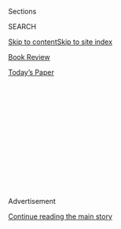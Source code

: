 <div id="app">

<div>

<div>

<div>

<div class="NYTAppHideMasthead css-1q2w90k e1suatyy0">

<div class="section css-ui9rw0 e1suatyy2">

<div class="css-eph4ug er09x8g0">

<div class="css-6n7j50">

</div>

<span class="css-1dv1kvn">Sections</span>

<div class="css-10488qs">

<span class="css-1dv1kvn">SEARCH</span>

</div>

[Skip to content](#site-content)[Skip to site index](#site-index)

</div>

<div id="masthead-section-label" class="css-1wr3we4 eaxe0e00">

[Book
Review](https://www.nytimes3xbfgragh.onion/section/books/review)

</div>

<div class="css-10698na e1huz5gh0">

</div>

</div>

<div id="masthead-bar-one" class="section hasLinks css-15hmgas e1csuq9d3">

<div class="css-uqyvli e1csuq9d0">

</div>

<div class="css-1uqjmks e1csuq9d1">

</div>

<div class="css-9e9ivx">

[](https://myaccount.nytimes3xbfgragh.onion/auth/login?response_type=cookie&client_id=vi)

</div>

<div class="css-1bvtpon e1csuq9d2">

[Today’s
Paper](https://www.nytimes3xbfgragh.onion/section/todayspaper)

</div>

</div>

</div>

</div>

<div data-aria-hidden="false">

<div id="site-content" data-role="main">

<div>

<div class="css-1aor85t" style="opacity:0.000000001;z-index:-1;visibility:hidden">

<div class="css-1hqnpie">

<div class="css-epjblv">

<span class="css-17xtcya">[Book
Review](/section/books/review)</span><span class="css-x15j1o">|</span><span class="css-fwqvlz">Remembering
the Time Meat Fell From the
Sky</span>

</div>

<div class="css-k008qs">

<div class="css-1iwv8en">

<span class="css-18z7m18"></span>

<div>

</div>

</div>

<span class="css-1n6z4y">https://nyti.ms/39efcTo</span>

<div class="css-1705lsu">

<div class="css-4xjgmj">

<div class="css-4skfbu" data-role="toolbar" data-aria-label="Social Media Share buttons, Save button, and Comments Panel with current comment count" data-testid="share-tools">

  - 
  - 
  - 
  - 
    
    <div class="css-6n7j50">
    
    </div>

  - 

</div>

</div>

</div>

</div>

</div>

</div>

<div class="css-13pd83m">

</div>

<div id="top-wrapper" class="css-1sy8kpn">

<div id="top-slug" class="css-l9onyx">

Advertisement

</div>

[Continue reading the main
story](#after-top)

<div class="ad top-wrapper" style="text-align:center;height:100%;display:block;min-height:250px">

<div id="top" class="place-ad" data-position="top" data-size-key="top">

</div>

</div>

<div id="after-top">

</div>

</div>

<div id="sponsor-wrapper" class="css-1hyfx7x">

<div id="sponsor-slug" class="css-19vbshk">

Supported by

</div>

[Continue reading the main
story](#after-sponsor)

<div id="sponsor" class="ad sponsor-wrapper" style="text-align:center;height:100%;display:block">

</div>

<div id="after-sponsor">

</div>

</div>

nonfiction

<div class="css-1vkm6nb ehdk2mb0">

# Remembering the Time Meat Fell From the Sky

</div>

<div class="css-79elbk" data-testid="photoviewer-wrapper">

<div class="css-z3e15g" data-testid="photoviewer-wrapper-hidden">

</div>

<div class="css-1a48zt4 ehw59r15" data-testid="photoviewer-children">

![<span class="css-cnj6d5 e1z0qqy90" itemprop="copyrightHolder"><span class="css-1ly73wi e1tej78p0">Credit...</span><span><span>The
Heads of
State</span></span></span>](https://static01.graylady3jvrrxbe.onion/images/2020/07/26/books/review/26Blum/26Blum-articleLarge.jpg?quality=75&auto=webp&disable=upscale)

</div>

</div>

<div class="css-170u9t6">

<div class="css-u7fh8e">

<div class="css-79elbk">

Buy Book<span data-aria-hidden="true">
    ▾</span>

  - [Amazon](https://www.amazon.com/gp/search?index=books&tag=NYTBSREV-20&field-keywords=The+Unidentified+Colin+Dickey)
  - [Apple
    Books](https://du-gae-books-dot-nyt-du-prd.appspot.com/buy?title=The+Unidentified&author=Colin+Dickey)
  - [Barnes and
    Noble](https://www.anrdoezrs.net/click-7990613-11819508?url=https%3A%2F%2Fwww.barnesandnoble.com%2Fw%2F%3Fean%3D9780525557562)
  - [Books-A-Million](https://www.anrdoezrs.net/click-7990613-35140?url=https%3A%2F%2Fwww.booksamillion.com%2Fp%2FThe%2BUnidentified%2FColin%2BDickey%2F9780525557562)
  - [Bookshop](https://bookshop.org/a/3546/9780525557562)
  - [Indiebound](https://www.indiebound.org/book/9780525557562?aff=NYT)

</div>

When you purchase an independently reviewed book through our site, we
earn an affiliate commission.

</div>

</div>

<div class="css-xt80pu e12qa4dv0">

<div class="css-18e8msd">

<div class="css-vp77d3 epjyd6m0">

<div class="css-1baulvz">

By <span class="css-1baulvz last-byline" itemprop="name">Deborah
Blum</span>

</div>

</div>

  - 
    
    <div class="css-ld3wwf e16638kd2">
    
    Published July 21, 2020Updated July 22,
    2020
    
    </div>

  - 
    
    <div class="css-4xjgmj">
    
    <div class="css-pvvomx" data-role="toolbar" data-aria-label="Social Media Share buttons, Save button, and Comments Panel with current comment count" data-testid="share-tools">
    
      - 
      - 
      - 
      - 
        
        <div class="css-6n7j50">
        
        </div>
    
      - 
    
    </div>
    
    </div>

</div>

</div>

<div class="section meteredContent css-1r7ky0e" name="articleBody" itemprop="articleBody">

<div class="css-1fanzo5 StoryBodyCompanionColumn">

<div class="css-53u6y8">

**THE UNIDENTIFIED**  
**Mythical Monsters, Alien Encounters, and Our Obsession With the
Unexplained**  
By Colin Dickey

On a spring day in 1876 — as reported by national newspapers in lurid
detail — a Kentucky farm wife was caught in a sudden shower of meat,
gristly shreds tumbling from the clear sky above. The “carnal rain,” as
The New York Herald called it, spattered across the yard for several
minutes, prompting the woman, who had been making soap, to abandon the
project and flee into the house.

The [Kentucky Meat
Shower](https://blogs.scientificamerican.com/running-ponies/the-great-kentucky-meat-shower-mystery-unwound-by-projectile-vulture-vomit/)
(suspected to be vulture vomit) might have stayed a passing oddity. But
a conspiracy-minded American writer, Charles Fort, highlighted it in
[his 1919 publication, “The Book of the
Damned,”](https://www.sacred-texts.com/fort/damn/index.htm) along with
accounts of frogs falling from clouds in Ireland, rancid butter tumbling
from the sky in Missouri and fish dropped by storms in India. More than
100 years later, Fort’s screed remains a
[still-in-print](https://www.penguinrandomhouse.com/books/533872/the-book-of-the-damned-by-charles-fort/)
cult classic, one that [Colin Dickey](http://www.colindickey.com/books)
argues helped solidify the idea that inexplicable mysteries of the world
are as important as the tangible evidence of science — and maybe more
so.

As becomes clear in his book, “The Unidentified,” Dickey is not a Fort
enthusiast. He describes Fort as a crank, “a rogue historian of the
early 20th century” and as a depressingly effective cultivator of
paranoid conspiracy theories. The phrase “the damned” in Fort’s book is
not a reference to cursed denizens of the underworld. It refers to
events and experiences — like meat showers — that science has damned or
excluded as untrustworthy. Fort, in fact, bitterly referred to members
of the scientific establishment as “the exclusionists.”

</div>

</div>

<div class="css-1fanzo5 StoryBodyCompanionColumn">

<div class="css-53u6y8">

*\[ Read an excerpt from* [*“The
Unidentified.”*](https://www.nytimes3xbfgragh.onion/2020/07/22/books/review/the-unidentified-by-colin-dickey-an-excerpt.html)
*\]*

But in Dickey’s fascinating, troubling, compassionate and — in the end —
deeply thoughtful narrative, he also makes the case for why people like
Fort wield so much influence. Dickey has explored occult territory
before, in books like “Ghostland” (2016), but this time he sets himself
the goal of trying to explain why so many find paranormal events and
ideas so persuasively real. Surveys show that, between 2015 and 2018,
belief in Bigfoot grew from 11 percent of the American population to 21
percent, and acceptance of alien visitations rose from 20 percent to 41
percent. “We are more and more ignoring ‘experts’ and embracing the
kinds of beliefs that were once relegated to cults,” Dickey writes.

To understand why, he carefully traces lines of influence between early
flame-fanners like Fort and the earnest believers of today. Dickey’s
story emphasizes the potency of the 19th century, a time when lovers of
myth and mystery, alienated by the rise of Darwinian science, proposed
possibilities of vanished civilizations like Atlantis or lost landscapes
of large aliens and small lemurs, like
[Lemuria.](https://blogs.scientificamerican.com/history-of-geology/a-geologists-dream-the-lost-continent-of-lemuria/)
Many of us may not have considered, or even heard of, Lemurian
possibilities. But Dickey details the history of the idea, following it
from a 19th-century glimmer of a thought to its still faithful followers
in Northern California, who hold tight to the belief that Lemurians
shelter in caverns under Mount Shasta.

This is natural territory, of course, for curiosities. I also had no
idea that, until the 1860s, reputable scientists considered pandas a
ridiculous myth. Or that the American government was hunting Yeti
through the Himalayas in the 1950s, spooking the Soviets into
accusations that our monster hunt was all about espionage. Or even that
New York’s old, acclaimed, alternative weekly, The Village Voice, once
fostered the idea of alien abductions.

Dickey uses such incidents not merely to tell good campfire stories but
to illustrate their shared darker themes — a deep distrust of science
and government, amplified both by self-promoters and by conspiracy
lovers. And he notes that scientific arrogance and excessive government
secrecy have fueled these fires. The military’s heavy-handed
classification of U.F.O. information, for instance, was a treasured gift
to those weaving tales of federal cover-ups and hidden spacecraft.

There’s nothing startlingly new or transformative in these conclusions.
But Dickey’s sense of history reminds us of the complex reasons our
odder beliefs endure. It’s not that we necessarily want weirdness, he
suggests, but we do want wonder, we want the freedom of possibility. So
there’s beauty and even comfort in the idea of “a world beyond our
understanding, a world we can glimpse here and there but never fully
see.”

</div>

</div>

</div>

<div>

</div>

<div>

</div>

<div>

</div>

<div>

<div id="bottom-wrapper" class="css-1ede5it">

<div id="bottom-slug" class="css-l9onyx">

Advertisement

</div>

[Continue reading the main
story](#after-bottom)

<div id="bottom" class="ad bottom-wrapper" style="text-align:center;height:100%;display:block;min-height:90px">

</div>

<div id="after-bottom">

</div>

</div>

</div>

</div>

</div>

## Site Index

<div>

</div>

## Site Information Navigation

  - [© <span>2020</span> <span>The New York Times
    Company</span>](https://help.nytimes3xbfgragh.onion/hc/en-us/articles/115014792127-Copyright-notice)

<!-- end list -->

  - [NYTCo](https://www.nytco.com/)
  - [Contact
    Us](https://help.nytimes3xbfgragh.onion/hc/en-us/articles/115015385887-Contact-Us)
  - [Work with us](https://www.nytco.com/careers/)
  - [Advertise](https://nytmediakit.com/)
  - [T Brand Studio](http://www.tbrandstudio.com/)
  - [Your Ad
    Choices](https://www.nytimes3xbfgragh.onion/privacy/cookie-policy#how-do-i-manage-trackers)
  - [Privacy](https://www.nytimes3xbfgragh.onion/privacy)
  - [Terms of
    Service](https://help.nytimes3xbfgragh.onion/hc/en-us/articles/115014893428-Terms-of-service)
  - [Terms of
    Sale](https://help.nytimes3xbfgragh.onion/hc/en-us/articles/115014893968-Terms-of-sale)
  - [Site
    Map](https://spiderbites.nytimes3xbfgragh.onion)
  - [Help](https://help.nytimes3xbfgragh.onion/hc/en-us)
  - [Subscriptions](https://www.nytimes3xbfgragh.onion/subscription?campaignId=37WXW)

</div>

</div>

</div>

</div>
